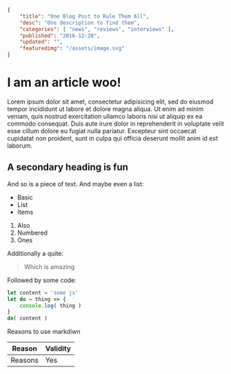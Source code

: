 ```json
{
    "title": "One Blog Post to Rule Them All",
    "desc": "One description to find them",
    "categories": [ "news", "reviews", "interviews" ],
    "published": "2016-12-20",
    "updated": "",
    "featuredimg": "/assets/image.svg"
}
```
# I am an article woo!

Lorem ipsum dolor sit amet, consectetur adipisicing elit, sed do eiusmod
tempor incididunt ut labore et dolore magna aliqua. Ut enim ad minim veniam,
quis nostrud exercitation ullamco laboris nisi ut aliquip ex ea commodo
consequat. Duis aute irure dolor in reprehenderit in voluptate velit esse
cillum dolore eu fugiat nulla pariatur. Excepteur sint occaecat cupidatat non
proident, sunt in culpa qui officia deserunt mollit anim id est laborum.

## A secondary heading is fun

And so is a piece of text. And maybe even a list:

- Basic
- List
- Items

1. Also
2. Numbered
3. Ones

Additionally a quite:

> Which is amazing

Followed by some code:

```javascript
let content = 'some js'
let do = thing => {
    console.log( thing )
}
do( content )
```


Reasons to use markdiwn

| Reason | Validity |
| ------ | -------- |
| Reasons | Yes |
